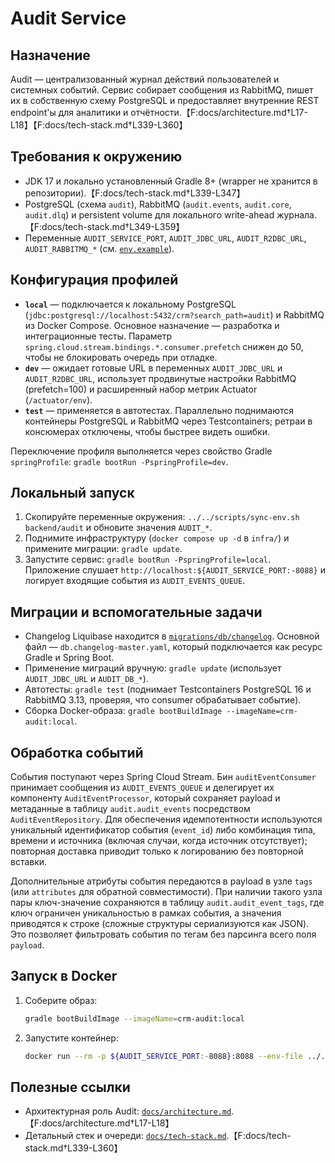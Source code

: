 # Audit Service

## Назначение
Audit — централизованный журнал действий пользователей и системных событий. Сервис собирает сообщения из RabbitMQ, пишет их в собственную схему PostgreSQL и предоставляет внутренние REST endpoint'ы для аналитики и отчётности.【F:docs/architecture.md†L17-L18】【F:docs/tech-stack.md†L339-L360】

## Требования к окружению
- JDK 17 и локально установленный Gradle 8+ (wrapper не хранится в репозитории).【F:docs/tech-stack.md†L339-L347】
- PostgreSQL (схема `audit`), RabbitMQ (`audit.events`, `audit.core`, `audit.dlq`) и persistent volume для локального write-ahead журнала.【F:docs/tech-stack.md†L349-L359】
- Переменные `AUDIT_SERVICE_PORT`, `AUDIT_JDBC_URL`, `AUDIT_R2DBC_URL`, `AUDIT_RABBITMQ_*` (см. [`env.example`](../../env.example)).

## Конфигурация профилей
- **`local`** — подключается к локальному PostgreSQL (`jdbc:postgresql://localhost:5432/crm?search_path=audit`) и RabbitMQ из Docker Compose. Основное назначение — разработка и интеграционные тесты. Параметр `spring.cloud.stream.bindings.*.consumer.prefetch` снижен до 50, чтобы не блокировать очередь при отладке.
- **`dev`** — ожидает готовые URL в переменных `AUDIT_JDBC_URL` и `AUDIT_R2DBC_URL`, использует продвинутые настройки RabbitMQ (prefetch=100) и расширенный набор метрик Actuator (`/actuator/env`).
- **`test`** — применяется в автотестах. Параллельно поднимаются контейнеры PostgreSQL и RabbitMQ через Testcontainers; ретраи в консюмерах отключены, чтобы быстрее видеть ошибки.

Переключение профиля выполняется через свойство Gradle `springProfile`: `gradle bootRun -PspringProfile=dev`.

## Локальный запуск
1. Скопируйте переменные окружения: `../../scripts/sync-env.sh backend/audit` и обновите значения `AUDIT_*`.
2. Поднимите инфраструктуру (`docker compose up -d` в `infra/`) и примените миграции: `gradle update`.
3. Запустите сервис: `gradle bootRun -PspringProfile=local`. Приложение слушает `http://localhost:${AUDIT_SERVICE_PORT:-8088}` и логирует входящие события из `AUDIT_EVENTS_QUEUE`.

## Миграции и вспомогательные задачи
- Changelog Liquibase находится в [`migrations/db/changelog`](migrations/db/changelog). Основной файл — `db.changelog-master.yaml`, который подключается как ресурс Gradle и Spring Boot.
- Применение миграций вручную: `gradle update` (использует `AUDIT_JDBC_URL` и `AUDIT_DB_*`).
- Автотесты: `gradle test` (поднимает Testcontainers PostgreSQL 16 и RabbitMQ 3.13, проверяя, что consumer обрабатывает событие).
- Сборка Docker-образа: `gradle bootBuildImage --imageName=crm-audit:local`.

## Обработка событий
События поступают через Spring Cloud Stream. Бин `auditEventConsumer` принимает сообщения из `AUDIT_EVENTS_QUEUE` и делегирует их компоненту `AuditEventProcessor`, который сохраняет payload и метаданные в таблицу `audit.audit_events` посредством `AuditEventRepository`. Для обеспечения идемпотентности используются уникальный идентификатор события (`event_id`) либо комбинация типа, времени и источника (включая случаи, когда источник отсутствует); повторная доставка приводит только к логированию без повторной вставки.

Дополнительные атрибуты события передаются в payload в узле `tags` (или `attributes` для обратной совместимости). При наличии такого узла пары ключ-значение сохраняются в таблицу `audit.audit_event_tags`, где ключ ограничен уникальностью в рамках события, а значения приводятся к строке (сложные структуры сериализуются как JSON). Это позволяет фильтровать события по тегам без парсинга всего поля `payload`.

## Запуск в Docker
1. Соберите образ:
   ```bash
   gradle bootBuildImage --imageName=crm-audit:local
   ```
2. Запустите контейнер:
   ```bash
   docker run --rm -p ${AUDIT_SERVICE_PORT:-8088}:8088 --env-file ../../env.example crm-audit:local
   ```

## Полезные ссылки
- Архитектурная роль Audit: [`docs/architecture.md`](../../docs/architecture.md#1-общая-структура-сервисов).【F:docs/architecture.md†L17-L18】
- Детальный стек и очереди: [`docs/tech-stack.md`](../../docs/tech-stack.md#audit).【F:docs/tech-stack.md†L339-L360】
